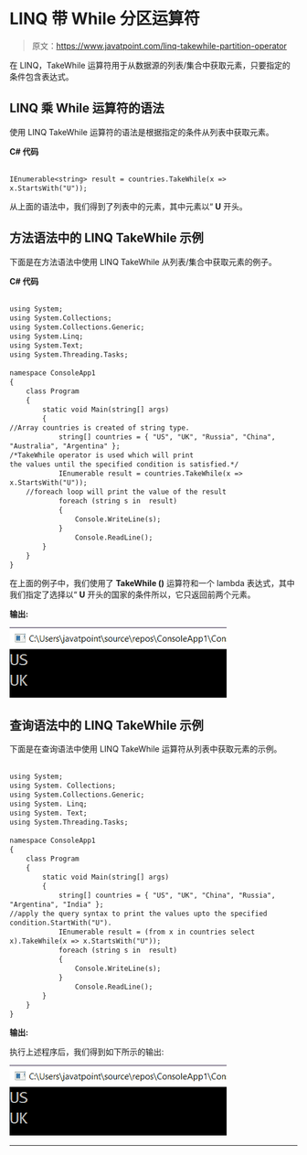 # LINQ 带 While 分区运算符

> 原文：<https://www.javatpoint.com/linq-takewhile-partition-operator>

在 LINQ，TakeWhile 运算符用于从数据源的列表/集合中获取元素，只要指定的条件包含表达式。

## LINQ 乘 While 运算符的语法

使用 LINQ TakeWhile 运算符的语法是根据指定的条件从列表中获取元素。

**C# 代码**

```

IEnumerable<string> result = countries.TakeWhile(x => x.StartsWith("U"));

```

从上面的语法中，我们得到了列表中的元素，其中元素以“ **U** 开头。

## 方法语法中的 LINQ TakeWhile 示例

下面是在方法语法中使用 LINQ TakeWhile 从列表/集合中获取元素的例子。

**C# 代码**

```

using System;
using System.Collections;
using System.Collections.Generic;
using System.Linq;
using System.Text;
using System.Threading.Tasks;

namespace ConsoleApp1
{
    class Program
    {
        static void Main(string[] args)
        {
//Array countries is created of string type.
            string[] countries = { "US", "UK", "Russia", "China", "Australia", "Argentina" };
/*TakeWhile operator is used which will print 
the values until the specified condition is satisfied.*/
            IEnumerable result = countries.TakeWhile(x => x.StartsWith("U"));
    //foreach loop will print the value of the result
            foreach (string s in  result) 
            {
                Console.WriteLine(s);
            }
                Console.ReadLine();
        }
    }
} 
```

在上面的例子中，我们使用了 **TakeWhile ()** 运算符和一个 lambda 表达式，其中我们指定了选择以“ **U** 开头的国家的条件所以，它只返回前两个元素。

**输出:**

![LINQ TakeWhile Partition Operator](img/b7c70d757a5b1dfbb21d87340e0cec27.png)

## 查询语法中的 LINQ TakeWhile 示例

下面是在查询语法中使用 LINQ TakeWhile 运算符从列表中获取元素的示例。

```

using System;
using System. Collections;
using System.Collections.Generic;
using System. Linq;
using System. Text;
using System.Threading.Tasks;

namespace ConsoleApp1
{
    class Program
    {
        static void Main(string[] args)
        {
            string[] countries = { "US", "UK", "China", "Russia", "Argentina", "India" };
//apply the query syntax to print the values upto the specified condition.StartWith("U").
            IEnumerable result = (from x in countries select x).TakeWhile(x => x.StartsWith("U"));
            foreach (string s in  result) 
            {
                Console.WriteLine(s);
            }
                Console.ReadLine();
        }
    }
} 
```

**输出:**

执行上述程序后，我们得到如下所示的输出:

![LINQ TakeWhile Partition Operator](img/1731b86b81b95766fadb2301b37e9520.png)

* * *